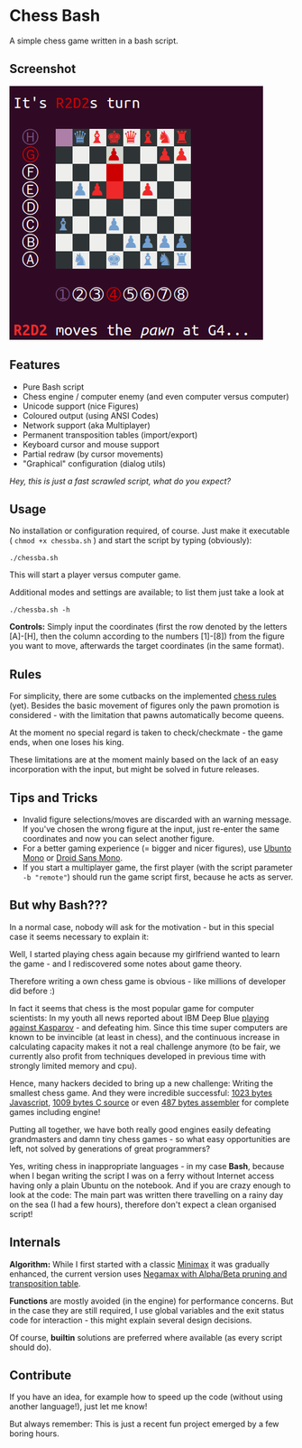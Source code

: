 Chess Bash
==========
A simple chess game written in a bash script.

Screenshot
----------
![ChessBa.sh in action](screenshot.png?raw=true)

Features
--------
  * Pure Bash script
  * Chess engine / computer enemy (and even computer versus computer)
  * Unicode support (nice Figures)
  * Coloured output (using ANSI Codes)
  * Network support (aka Multiplayer)
  * Permanent transposition tables (import/export)
  * Keyboard cursor and mouse support
  * Partial redraw (by cursor movements)
  * "Graphical" configuration (dialog utils)

*Hey, this is just a fast scrawled script, what do you expect?*


Usage
-----
No installation or configuration required, of course.
Just make it executable ( `chmod +x chessba.sh` ) and start the script by typing (obviously):

    ./chessba.sh

This will start a player versus computer game.

Additional modes and settings are available; to list them just take a look at 

    ./chessba.sh -h

**Controls:** Simply input the coordinates (first the row denoted by the letters [A]-[H], then the column according to the numbers [1]-[8]) from the figure you want to move, afterwards the target coordinates (in the same format).


Rules
-----
For simplicity, there are some cutbacks on the implemented [chess rules](http://en.wikipedia.org/wiki/Rules_of_chess) (yet).
Besides the basic movement of figures only the pawn promotion is considered - with the limitation that pawns automatically become queens.

At the moment no special regard is taken to check/checkmate - the game ends, when one loses his king.

These limitations are at the moment mainly based on the lack of an easy incorporation with the input, but might be solved in future releases.


Tips and Tricks
---------------
  * Invalid figure selections/moves are discarded with an warning message. If you've chosen the wrong figure at the input, just re-enter the same coordinates and now you can select another figure.
  * For a better gaming experience (= bigger and nicer figures), use [Ubunto Mono](http://font.ubuntu.com/#charset-mono-regular) or [Droid Sans Mono](http://www.droidfonts.com/info/droid-sans-mono-fonts/).
  * If you start a multiplayer game, the first player (with the script parameter `-b "remote"`) should run the game script first, because he acts as server.


But why Bash???
---------------
In a normal case, nobody will ask for the motivation - but in this special case it seems necessary to explain it:

Well, I started playing chess again because my girlfriend wanted to learn the game - and I rediscovered some notes about game theory.

Therefore writing a own chess game is obvious - like millions of developer did before :)

In fact it seems that chess is the most popular game for computer scientists:
In my youth all news reported about IBM Deep Blue [playing against Kasparov](http://en.wikipedia.org/wiki/Deep_Blue_versus_Garry_Kasparov) - and defeating him. Since this time super computers are known to be invincible (at least in chess), and the continuous increase in calculating capacity makes it not a real challenge anymore (to be fair, we currently also profit from techniques developed in previous time with strongly limited memory and cpu).

Hence, many hackers decided to bring up a new challenge: Writing the smallest chess game. And they were incredible successful:
[1023 bytes Javascript](http://js1k.com/2010-first/demo/750),
[1009 bytes C source](http://nanochess.org/chess3.html)
or even [487 bytes assembler](
http://www.pouet.net/prod.php?which=64962) for complete games including engine!

Putting all together, we have both really good engines easily defeating grandmasters and damn tiny chess games - so what easy opportunities are left, not solved by generations of great programmers?

Yes, writing chess in inappropriate languages - in my case **Bash**, because when I began writing the script I was on a ferry without Internet access having only a plain Ubuntu on the notebook.
And if you are crazy enough to look at the code: The main part was written there travelling on a rainy day on the sea (I had a few hours), therefore don't expect a clean organised script!


Internals
---------
**Algorithm:** 
While I first started with a classic [Minimax](http://en.wikipedia.org/wiki/Minimax) it was gradually enhanced, the current version uses [Negamax with Alpha/Beta pruning and transposition table](http://en.wikipedia.org/wiki/Negamax#NegaMax_with_Alpha_Beta_Pruning_and_Transposition_Tables).

**Functions** are mostly avoided (in the engine) for performance concerns. But in the case they are still required, I use global variables and the exit status code for interaction - this might explain several design decisions.

Of course, **builtin** solutions are preferred where available (as every script should do).


Contribute
----------
If you have an idea, for example how to speed up the code (without using another language!), just let me know!

But always remember: This is just a recent fun project emerged by a few boring hours.
